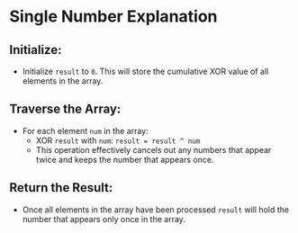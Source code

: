 # Single Number Explanation

## Initialize:
- Initialize `result` to `0`. This will store the cumulative XOR value of all elements in the array.

## Traverse the Array:
- For each element `num` in the array:
    - XOR `result` with `num`: `result = result ^ num`
    - This operation effectively cancels out any numbers that appear twice and keeps the number that appears once.

## Return the Result:
- Once all elements in the array have been processed `result` will hold the number that appears only once in the array.
